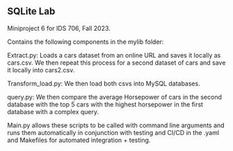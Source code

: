 ## SQLite Lab
Miniproject 6 for IDS 706, Fall 2023.

Contains the following components in the mylib folder:

Extract.py: Loads a cars dataset from an online URL and saves it locally as cars.csv. We then repeat this process for a second dataset of cars and save it locally into cars2.csv.

Transform_load.py: We then load both csvs into MySQL databases.

query.py: We then compare the average Horsepower of cars in the second database with the top 5 cars with the highest horsepower in the first database with a complex query.

Main.py allows these scripts to be called with command line arguments and runs them automatically in conjunction with testing and CI/CD in the .yaml and Makefiles for automated integration + testing.